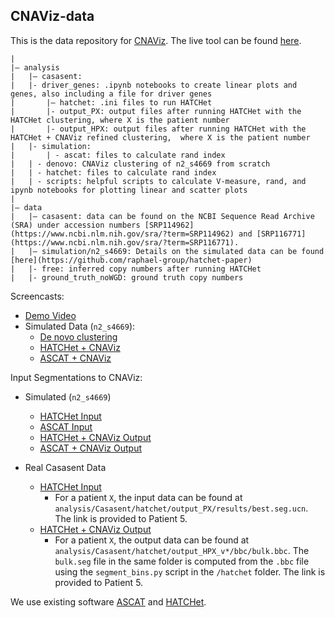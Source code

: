 ## CNAViz-data

This is the data repository for [CNAViz](https://github.com/elkebir-group/cnaviz). The live tool can be found [here](https://elkebir-group.github.io/cnaviz/). 

```
|
|– analysis
|   |— casasent:
|	|- driver_genes: .ipynb notebooks to create linear plots and genes, also including a file for driver genes 
|   	|— hatchet: .ini files to run HATCHet
|	    |- output_PX: output files after running HATCHet with the HATCHet clustering, where X is the patient number
|	    |- output_HPX: output files after running HATCHet with the HATCHet + CNAViz refined clustering,  where X is the patient number 
|   |- simulation:
|   	| - ascat: files to calculate rand index
| 	| - denovo: CNAViz clustering of n2_s4669 from scratch
|	| - hatchet: files to calculate rand index
|	| - scripts: helpful scripts to calculate V-measure, rand, and ipynb notebooks for plotting linear and scatter plots
|
|— data
|   |— casasent: data can be found on the NCBI Sequence Read Archive (SRA) under accession numbers [SRP114962](https://www.ncbi.nlm.nih.gov/sra/?term=SRP114962) and [SRP116771](https://www.ncbi.nlm.nih.gov/sra/?term=SRP116771).  
|   |— simulation/n2_s4669: Details on the simulated data can be found [here](https://github.com/raphael-group/hatchet-paper)
|	|- free: inferred copy numbers after running HATCHet
|	|- ground_truth_noWGD: ground truth copy numbers  
```

Screencasts:
- [Demo Video](https://youtu.be/svOtiBadekw)
- Simulated Data (`n2_s4669`):
	- [De novo clustering](https://youtu.be/-qsI2Bl1TXA) 
	- [HATCHet + CNAViz](https://youtu.be/X95U7DjUVzQ)
	- [ASCAT + CNAViz](https://youtu.be/lYKLyNePrQY)


Input Segmentations to CNAViz:
- Simulated (`n2_s4669`)
	- [HATCHet Input](https://github.com/elkebir-group/cnaviz-paper/blob/master/analysis/simulation/hatchet/rand_index_n2_s14584/hatchet.seg.ucn_cn_annotated_maxmin.bb)
	- [ASCAT Input](https://github.com/elkebir-group/cnaviz-paper/blob/master/analysis/simulation/ascat/rand_index_n2_s4669/s4669_aspcf_cnavizin.txt)
	- [HATCHet + CNAViz Output](https://github.com/elkebir-group/cnaviz-paper/blob/master/analysis/simulation/hatchet/rand_index_n2_s4669/hatchet.seg.ucn_20211231120537.tsv)
	- [ASCAT + CNAViz Output](https://github.com/elkebir-group/cnaviz-paper/blob/master/analysis/simulation/ascat/rand_index_n2_s4669/k4_01090_02008_00506035_00504055_cn_annotated_maxmin.bb)

- Real Casasent Data
	- [HATCHet Input](https://github.com/elkebir-group/cnaviz-paper/blob/master/analysis/Casasent/hatchet/output_P5/results/best.seg.ucn)
		- For a patient `X`, the input data can be found at `analysis/Casasent/hatchet/output_PX/results/best.seg.ucn`. The link is provided to Patient 5. 
	- [HATCHet + CNAViz Output](https://github.com/elkebir-group/cnaviz-paper/tree/master/analysis/Casasent/hatchet/output_HP5_v4/bbc)
		- For a patient `X`, the output data can be found at `analysis/Casasent/hatchet/output_HPX_v*/bbc/bulk.bbc`. The `bulk.seg` file in the same folder is computed from the `.bbc` file using the `segment_bins.py` script in the `/hatchet` folder. The link is provided to Patient 5.  


We use existing software [ASCAT](https://github.com/VanLoo-lab/ascat) and [HATCHet](http://compbio.cs.brown.edu/hatchet/README.html#usage). 


